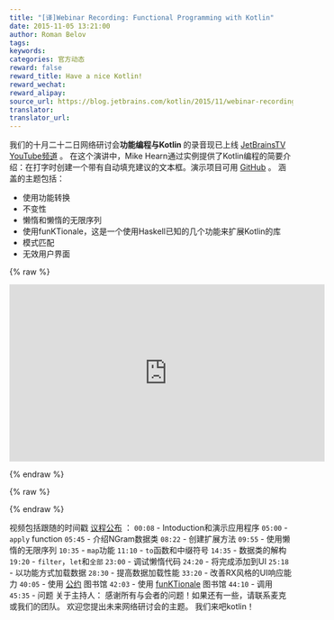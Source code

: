 ```yaml
---
title: "[译]Webinar Recording: Functional Programming with Kotlin"
date: 2015-11-05 13:21:00
author: Roman Belov
tags:
keywords:
categories: 官方动态
reward: false
reward_title: Have a nice Kotlin!
reward_wechat:
reward_alipay:
source_url: https://blog.jetbrains.com/kotlin/2015/11/webinar-recording-functional-programming-with-kotlin/
translator:
translator_url:
---
```


我们的十月二十二日网络研讨会<strong>功能编程与Kotlin </strong>的录音现已上线 [JetBrainsTV YouTube频道](https://youtu.be/AhA-Q7MOre0) 。
在这个演讲中，Mike Hearn通过实例提供了Kotlin编程的简要介绍：在打字时创建一个带有自动填充建议的文本框。演示项目可用 [GitHub](https://github.com/mikehearn/KotlinFPWebinar) 。
涵盖的主题包括：

* 使用功能转换
* 不变性
* 懒惰和懒惰的无限序列
* 使用funKTionale，这是一个使用Haskell已知的几个功能来扩展Kotlin的库
* 模式匹配
* 无效用户界面


{% raw %}
<p><iframe allowfullscreen="" frameborder="0" height="315" src="https://www.youtube.com/embed/AhA-Q7MOre0" width="560"></iframe></p>
{% endraw %}


{% raw %}
<p><span id="more-3081"></span></p>
{% endraw %}

视频包括跟随的时间戳 [议程公布](http://blog.jetbrains.com/kotlin/2015/10/join-live-webinar-functional-programming-with-kotlin/) ：
`00:08`  -  Intoduction和演示应用程序
`05:00`  -  `apply` function
`05:45`  - 介绍NGram数据类
`08:22`  - 创建扩展方法
`09:55`  - 使用懒惰的无限序列
`10:35`  -  `map`功能
`11:10`  -  `to`函数和中缀符号
`14:35`  - 数据类的解构
`19:20`  -  `filter`，`let`和`全部`
`23:00`  - 调试懒惰代码
`24:20`  - 将完成添加到UI
`25:18`  - 以功能方式加载数据
`28:30`  - 提高数据加载性能
`33:20`  - 改善RX风格的UI响应能力
`40:05`  - 使用 [公约](https://github.com/mplatvoet/kovenant) 图书馆
`42:03`  - 使用 [funKTionale](https://github.com/MarioAriasC/funKTionale) 图书馆
`44:10`  - 调用
`45:35`  - 问题
关于主持人：
感谢所有与会者的问题！如果还有一些，请联系麦克或我们的团队。
欢迎您提出未来网络研讨会的主题。
我们来吧kotlin！</em>
